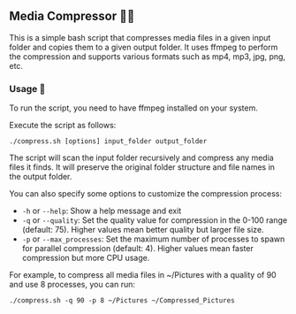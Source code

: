 ## Media Compressor 🎥🎵

This is a simple bash script that compresses media files in a given input folder and copies them to a given output folder. It uses ffmpeg to perform the compression and supports various formats such as mp4, mp3, jpg, png, etc.

### Usage 🚀

To run the script, you need to have ffmpeg installed on your system.

Execute the script as follows:

`./compress.sh [options] input_folder output_folder`

The script will scan the input folder recursively and compress any media files it finds. It will preserve the original folder structure and file names in the output folder.

You can also specify some options to customize the compression process:

- `-h` or `--help`: Show a help message and exit
- `-q` or `--quality`: Set the quality value for compression in the 0-100 range (default: 75). Higher values mean better quality but larger file size.
- `-p` or `--max_processes`: Set the maximum number of processes to spawn for parallel compression (default: 4). Higher values mean faster compression but more CPU usage.

For example, to compress all media files in ~/Pictures with a quality of 90 and use 8 processes, you can run:

`./compress.sh -q 90 -p 8 ~/Pictures ~/Compressed_Pictures`
